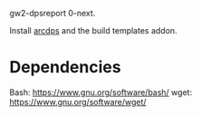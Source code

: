 gw2-dpsreport 0-next.

Install [arcdps](https://www.deltaconnected.com/arcdps/) and the build templates
addon.

# Dependencies

Bash: https://www.gnu.org/software/bash/
wget: https://www.gnu.org/software/wget/
